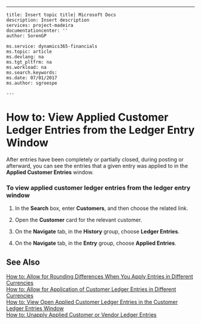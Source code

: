 ---
    title: Insert topic title| Microsoft Docs
    description: Insert description
    services: project-madeira
    documentationcenter: ''
    author: SorenGP

    ms.service: dynamics365-financials
    ms.topic: article
    ms.devlang: na
    ms.tgt_pltfrm: na
    ms.workload: na
    ms.search.keywords:
    ms.date: 07/01/2017
    ms.author: sgroespe

    ---
# How to: View Applied Customer Ledger Entries from the Ledger Entry Window
After entries have been completely or partially closed, during posting or afterward, you can see the entries that a given entry was applied to in the **Applied Customer Entries** window.  
  
### To view applied customer ledger entries from the ledger entry window  
  
1.  In the **Search** box, enter **Customers**, and then choose the related link.  
  
2.  Open the **Customer** card for the relevant customer.  
  
3.  On the **Navigate** tab, in the **History** group, choose **Ledger Entries**.  
  
4.  On the **Navigate** tab, in the **Entry** group, choose **Applied Entries**.  
  
## See Also  
 [How to: Allow for Rounding Differences When You Apply Entries in Different Currencies](../FullExperience/how-to-allow-for-rounding-differences-when-you-apply-entries-in-different-currencies.md)   
 [How to: Allow for Application of Customer Ledger Entries in Different Currencies](../FullExperience/how-to-allow-for-application-of-customer-ledger-entries-in-different-currencies.md)   
 [How to: View Open Applied Customer Ledger Entries in the Customer Ledger Entries Window](../FullExperience/how-to-view-open-applied-customer-ledger-entries-in-the-customer-ledger-entries-window.md)   
 [How to: Unapply Applied Customer or Vendor Ledger Entries](../FullExperience/How%20to:%20Unapply%20Applied%20Customer%20or%20Vendor%20Ledger%20Entries.md)
